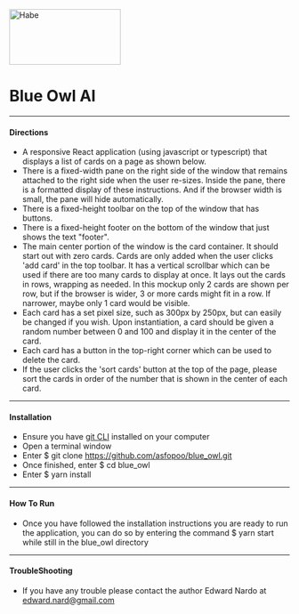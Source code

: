 <img src = https://github.com/asfopoo/habe/blob/master/src/Assets/Images/Håbe.svg alt="Habe" width="200" height="100"/>  

# Blue Owl AI
---  
#### Directions
- A responsive React application (using javascript or typescript) that displays a list of cards on a page as shown below.<br/>
- There is a fixed-width pane on the right side of the window that remains attached to the right side when the user re-sizes. Inside the pane, there is a formatted display of these instructions. And if the browser width is small, the pane will hide automatically.<br/>
- There is a fixed-height toolbar on the top of the window that has buttons.<br/>
- There is a fixed-height footer on the bottom of the window that just shows the text "footer".<br/>  
- The main center portion of the window is the card container. It should start out with zero cards. Cards are only added when the user clicks 'add card' in the top toolbar. It has a vertical scrollbar which can be used if there are too many cards to display at once. It lays out the cards in rows, wrapping as needed. In this mockup only 2 cards are shown per row, but if the browser is wider, 3 or more cards might fit in a row. If narrower, maybe only 1 card would be visible.<br/> 
- Each card has a set pixel size, such as 300px by 250px, but can easily be changed if you wish. Upon instantiation, a card should be given a random number between 0 and 100 and display it in the center of the card.<br/>
- Each card has a button in the top-right corner which can be used to delete the card.<br/>
- If the user clicks the 'sort cards' button at the top of the page, please sort the cards in order of the number that is shown in the center of each card.<br/>
---
#### Installation 
- Ensure you have [git CLI](https://git-scm.com/downloads) installed on your computer<br/>
- Open a terminal window<br/>
- Enter $ git clone https://github.com/asfopoo/blue_owl.git<br/>
- Once finished, enter $ cd blue_owl<br/>
- Enter $ yarn install<br/>
---
#### How To Run 
- Once you have followed the installation instructions you are ready to run the application, you can do so by entering the command $ yarn start while still in the blue_owl directory<br/>
---
#### TroubleShooting
- If you have any trouble please contact the author Edward Nardo at edward.nard@gmail.com
